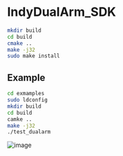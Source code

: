 # IndyDualArm_SDK

```bash
mkdir build
cd build
cmake ..
make -j32
sudo make install
```

## Example
```bash
cd exmamples
sudo ldconfig
mkdir build
cd build
camke ..
make -j32
./test_dualarm
```

![image](https://github.com/user-attachments/assets/b5e37a49-8f09-48ab-a368-5c2c09615bd1)
